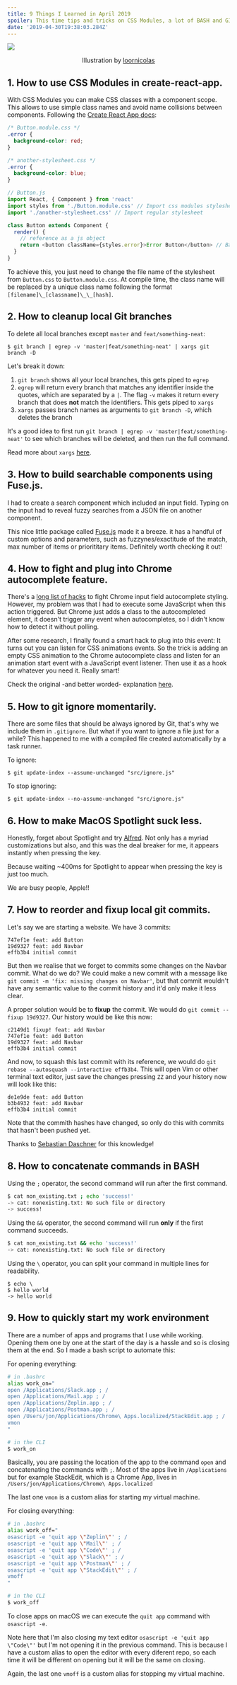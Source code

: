 ```yaml
---
title: 9 Things I Learned in April 2019
spoiler: This time tips and tricks on CSS Modules, a lot of BASH and GIT stuff, macOS apps, using searchable components and fighting Chrome's autocomplete styling.
date: '2019-04-30T19:38:03.284Z'
---
```


![](./images/9-loor-nicolas.jpg)

<p style="text-align:center">Illustration by <a href="https://www.instagram.com/loornicolas/" target="_blank">loornicolas</a><p>

## 1. How to use CSS Modules in create-react-app.

With CSS Modules you can make CSS classes with a component scope. This allows to use simple class names and avoid name collisions between components. Following the [Create React App docs](https://facebook.github.io/create-react-app/docs/adding-a-css-modules-stylesheet):

```CSS
/* Button.module.css */
.error {
  background-color: red;
}
```

```CSS
/* another-stylesheet.css */
.error {
  background-color: blue;
}
```

```javascript
// Button.js
import React, { Component } from 'react'
import styles from './Button.module.css' // Import css modules stylesheet as styles
import './another-stylesheet.css' // Import regular stylesheet

class Button extends Component {
  render() {
    // reference as a js object
    return <button className={styles.error}>Error Button</button> // Background color will be red
  }
}
```

To achieve this, you just need to change the file name of the stylesheet from `Button.css` to `Button.module.css`. At compile time, the class name will be replaced by a unique class name following the format `[filename]\_[classname]\_\_[hash]`.

## 2. How to cleanup local Git branches

To delete all local branches except `master` and `feat/something-neat`:

```shell
$ git branch | egrep -v 'master|feat/something-neat' | xargs git branch -D
```

Let's break it down:

1. `git branch` shows all your local branches, this gets piped to `egrep`
1. `egrep` will return every branch that matches any identifier inside the quotes, which are separated by a `|`. The flag `-v` makes it return every branch that does **not** match the identifiers. This gets piped to `xargs`
1. `xargs` passes branch names as arguments to `git branch -D`, which deletes the branch

It's a good idea to first run `git branch | egrep -v 'master|feat/something-neat'` to see which branches will be deleted, and then run the full command.

Read more about `xargs` [here](https://shapeshed.com/unix-xargs/).

## 3. How to build searchable components using Fuse.js.

I had to create a search component which included an input field. Typing on the input had to reveal fuzzy searches from a JSON file on another component.

This nice little package called [Fuse.js](https://fusejs.io/) made it a breeze. it has a handful of custom options and parameters, such as fuzzynes/exactitude of the match, max number of items or priorititary items. Definitely worth checking it out!

## 4. How to fight and plug into Chrome autocomplete feature.

There's a [long list of hacks](http://webagility.com/posts/the-ultimate-list-of-hacks-for-chromes-forced-yellow-background-on-autocompleted-inputs) to fight Chrome input field autocomplete styling. However, my problem was that I had to execute some JavaScript when this action triggered. But Chrome just adds a class to the autocompleted element, it doesn't trigger any event when autocompletes, so I didn't know how to detect it without polling.

After some research, I finally found a smart hack to plug into this event: It turns out you can listen for CSS animations events. So the trick is adding an empty CSS animation to the Chrome autocomplete class and listen for an animation start event with a JavaScript event listener. Then use it as a hook for whatever you need it. Really smart!

Check the original -and better worded- explanation [here](https://medium.com/@brunn/detecting-autofilled-fields-in-javascript-aed598d25da7).

## 5. How to git ignore momentarily.

There are some files that should be always ignored by Git, that's why we include them in `.gitignore`. But what if you want to ignore a file just for a while? This happened to me with a compiled file created automatically by a task runner.

To ignore:

```shell
$ git update-index --assume-unchanged "src/ignore.js"
```

To stop ignoring:

```shell
$ git update-index --no-assume-unchanged "src/ignore.js"
```

## 6. How to make MacOS Spotlight suck less.

Honestly, forget about Spotlight and try [Alfred](https://www.alfredapp.com/). Not only has a myriad customizations but also, and this was the deal breaker for me, it appears instantly when pressing the key.

Because waiting ~400ms for Spotlight to appear when pressing the key is just too much.

We are busy people, Apple!!

## 7. How to reorder and fixup local git commits.

Let's say we are starting a website. We have 3 commits:

```shell
747ef1e feat: add Button
19d9327 feat: add Navbar
effb3b4 initial commit
```

But then we realise that we forget to commits some changes on the Navbar commit. What do we do?
We could make a new commit with a message like `git commit -m 'fix: missing changes on Navbar'`, but that commit wouldn't have any semantic value to the commit history and it'd only make it less clear.

A proper solution would be to **fixup** the commit. We would do `git commit --fixup 19d9327`. Our history would be like this now:

```shell
c2149d1 fixup! feat: add Navbar
747ef1e feat: add Button
19d9327 feat: add Navbar
effb3b4 initial commit
```

And now, to squash this last commit with its reference, we would do `git rebase --autosquash --interactive effb3b4`. This will open Vim or other terminal text editor, just save the changes pressing `ZZ` and your history now will look like this:

```shell
de1e9de feat: add Button
b3b4932 feat: add Navbar
effb3b4 initial commit
```

Note that the commith hashes have changed, so only do this with commits that hasn't been pushed yet.

Thanks to [Sebastian Daschner](https://blog.sebastian-daschner.com/entries/git-commit-fixup-autosquash) for this knowledge!

## 8. How to concatenate commands in BASH

Using the `;` operator, the second command will run after the first command.

```bash
$ cat non_existing.txt ; echo 'success!'
-> cat: nonexisting.txt: No such file or directory
-> success!
```

Using the `&&` operator, the second command will run **only** if the first command succeeds.

```bash
$ cat non_existing.txt && echo 'success!'
-> cat: nonexisting.txt: No such file or directory
```

Using the `\` operator, you can split your command in multiple lines for readability.

```
$ echo \
$ hello world
-> hello world
```

## 9. How to quickly start my work environment

There are a number of apps and programs that I use while working. Opening them one by one at the start of the day is a hassle and so is closing them at the end. So I made a bash script to automate this:

For opening everything:

```bash
# in .bashrc
alias work_on="
open /Applications/Slack.app ; /
open /Applications/Mail.app ; /
open /Applications/Zeplin.app ; /
open /Applications/Postman.app ; /
open /Users/jon/Applications/Chrome\ Apps.localized/StackEdit.app ; /
vmon
"

# in the CLI
$ work_on
```

Basically, you are passing the location of the app to the command `open` and concatenating the commands with `;`. Most of the apps live in `/Applications` but for example StackEdit, which is a Chrome App, lives in `/Users/jon/Applications/Chrome\ Apps.localized`

The last one `vmon` is a custom alias for starting my virtual machine.

For closing everything:

```bash
# in .bashrc
alias work_off="
osascript -e 'quit app \"Zeplin\"' ; /
osascript -e 'quit app \"Mail\"' ; /
osascript -e 'quit app \"Code\"' ; /
osascript -e 'quit app \"Slack\"' ; /
osascript -e 'quit app \"Postman\"' ; /
osascript -e 'quit app \"StackEdit\"' ; /
vmoff
"

# in the CLI
$ work_off
```

To close apps on macOS we can execute the `quit app` command with `osascript -e`.

Note here that I'm also closing my text editor `osascript -e 'quit app \"Code\"'` but I'm not opening it in the previous command. This is because I have a custom alias to open the editor with every diferent repo, so each time it will be different on opening but it will be the same on closing.

Again, the last one `vmoff` is a custom alias for stopping my virtual machine.
